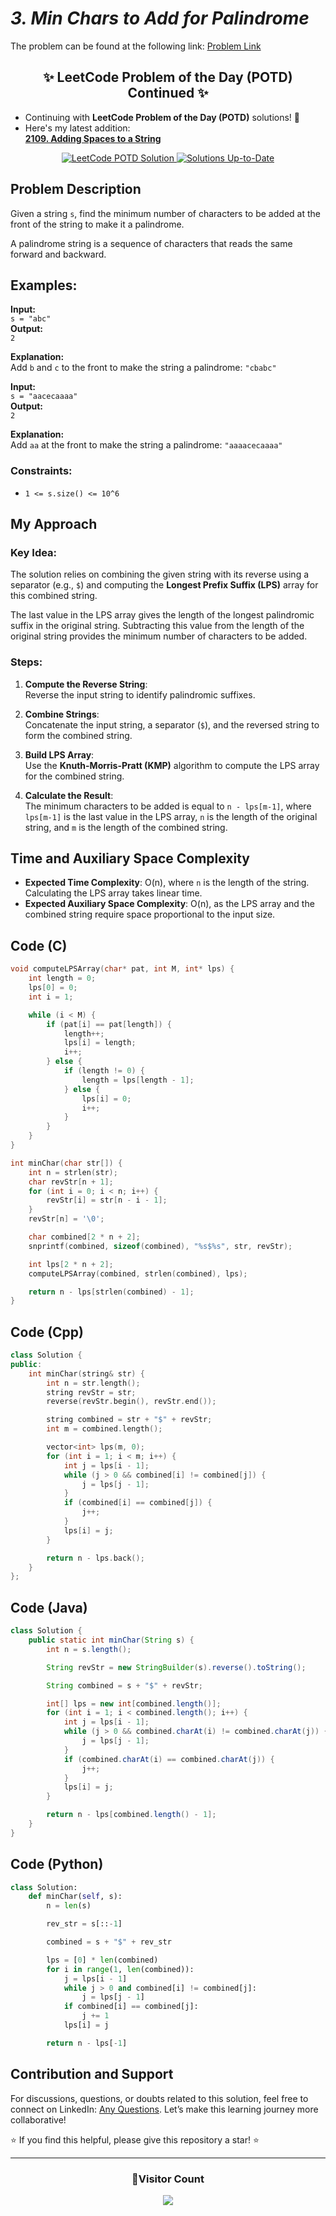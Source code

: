 # *3. Min Chars to Add for Palindrome*

The problem can be found at the following link: [Problem Link](https://www.geeksforgeeks.org/problems/minimum-characters-to-be-added-at-front-to-make-string-palindrome/1)  



<div align="center">
  <h2>✨ LeetCode Problem of the Day (POTD) Continued ✨</h2>
</div>

- Continuing with **LeetCode Problem of the Day (POTD)** solutions! 🎯  
- Here's my latest addition:  
  **[2109. Adding Spaces to a String](https://github.com/Hunterdii/Leetcode-POTD/blob/main/December%202024%20Leetcode%20Solution/2109.Adding%20Spaces%20to%20a%20String.md)**  

<div align="center">
  <a href="https://github.com/Hunterdii/Leetcode-POTD/blob/main/December%202024%20Leetcode%20Solution/2109.Adding%20Spaces%20to%20a%20String.md">
    <img src="https://img.shields.io/badge/LeetCode%20POTD-Solution%20Live-brightgreen?style=for-the-badge&logo=leetcode" alt="LeetCode POTD Solution" />
  </a>
  <a href="https://github.com/Hunterdii/Leetcode-POTD/blob/main/December%202024%20Leetcode%20Solution/2109.Adding%20Spaces%20to%20a%20String.md">
    <img src="https://img.shields.io/badge/Solutions-Up%20to%20Date-blue?style=for-the-badge" alt="Solutions Up-to-Date" />
  </a>
</div>



## Problem Description

Given a string `s`, find the minimum number of characters to be added at the front of the string to make it a palindrome.  

A palindrome string is a sequence of characters that reads the same forward and backward.  



## Examples:

**Input:**  
`s = "abc"`  
**Output:**  
`2`  

**Explanation:**  
Add `b` and `c` to the front to make the string a palindrome: `"cbabc"`

**Input:**  
`s = "aacecaaaa"`  
**Output:**  
`2`  

**Explanation:**  
Add `aa` at the front to make the string a palindrome: `"aaaacecaaaa"`



### Constraints:
- `1 <= s.size() <= 10^6`



## My Approach

### Key Idea:
The solution relies on combining the given string with its reverse using a separator (e.g., `$`) and computing the **Longest Prefix Suffix (LPS)** array for this combined string.  

The last value in the LPS array gives the length of the longest palindromic suffix in the original string. Subtracting this value from the length of the original string provides the minimum number of characters to be added.  

### Steps:
1. **Compute the Reverse String**:  
   Reverse the input string to identify palindromic suffixes.  

2. **Combine Strings**:  
   Concatenate the input string, a separator (`$`), and the reversed string to form the combined string.  

3. **Build LPS Array**:  
   Use the **Knuth-Morris-Pratt (KMP)** algorithm to compute the LPS array for the combined string.  

4. **Calculate the Result**:  
   The minimum characters to be added is equal to `n - lps[m-1]`, where `lps[m-1]` is the last value in the LPS array, `n` is the length of the original string, and `m` is the length of the combined string.  



## Time and Auxiliary Space Complexity

- **Expected Time Complexity**: O(n), where `n` is the length of the string. Calculating the LPS array takes linear time.
- **Expected Auxiliary Space Complexity**: O(n), as the LPS array and the combined string require space proportional to the input size.



## Code (C)

```c
void computeLPSArray(char* pat, int M, int* lps) {
    int length = 0; 
    lps[0] = 0; 
    int i = 1;

    while (i < M) {
        if (pat[i] == pat[length]) {
            length++;
            lps[i] = length;
            i++;
        } else {
            if (length != 0) {
                length = lps[length - 1];
            } else {
                lps[i] = 0;
                i++;
            }
        }
    }
}

int minChar(char str[]) {
    int n = strlen(str);
    char revStr[n + 1];
    for (int i = 0; i < n; i++) {
        revStr[i] = str[n - i - 1];
    }
    revStr[n] = '\0';

    char combined[2 * n + 2];
    snprintf(combined, sizeof(combined), "%s$%s", str, revStr);

    int lps[2 * n + 2];
    computeLPSArray(combined, strlen(combined), lps);

    return n - lps[strlen(combined) - 1];
}
```



## Code (Cpp)

```cpp
class Solution {
public:
    int minChar(string& str) {
        int n = str.length();
        string revStr = str;
        reverse(revStr.begin(), revStr.end());

        string combined = str + "$" + revStr;
        int m = combined.length();

        vector<int> lps(m, 0);
        for (int i = 1; i < m; i++) {
            int j = lps[i - 1];
            while (j > 0 && combined[i] != combined[j]) {
                j = lps[j - 1];
            }
            if (combined[i] == combined[j]) {
                j++;
            }
            lps[i] = j;
        }

        return n - lps.back();
    }
};
```



## Code (Java)

```java
class Solution {
    public static int minChar(String s) {
        int n = s.length();

        String revStr = new StringBuilder(s).reverse().toString();

        String combined = s + "$" + revStr;

        int[] lps = new int[combined.length()];
        for (int i = 1; i < combined.length(); i++) {
            int j = lps[i - 1];
            while (j > 0 && combined.charAt(i) != combined.charAt(j)) {
                j = lps[j - 1];
            }
            if (combined.charAt(i) == combined.charAt(j)) {
                j++;
            }
            lps[i] = j;
        }

        return n - lps[combined.length() - 1];
    }
}
```



## Code (Python)

```python
class Solution:
    def minChar(self, s):
        n = len(s)

        rev_str = s[::-1]

        combined = s + "$" + rev_str

        lps = [0] * len(combined)
        for i in range(1, len(combined)):
            j = lps[i - 1]
            while j > 0 and combined[i] != combined[j]:
                j = lps[j - 1]
            if combined[i] == combined[j]:
                j += 1
            lps[i] = j

        return n - lps[-1]
```



## Contribution and Support

For discussions, questions, or doubts related to this solution, feel free to connect on LinkedIn: [Any Questions](https://www.linkedin.com/in/het-patel-8b110525a/). Let’s make this learning journey more collaborative!

⭐ If you find this helpful, please give this repository a star! ⭐

---

<div align="center">
  <h3><b>📍Visitor Count</b></h3>
</div>

<p align="center">
  <img src="https://profile-counter.glitch.me/Hunterdii/count.svg" />
</p>
